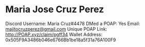 # Maria Jose Cruz Perez

Discord Username: Maria Cruz#4478
DMed a POAP: Yes
Email: majitocruzperez@gmail.com
Unique POAP Link: http://POAP.xyz/claim/pgff34
Wallet Address: 0x505F9A3486b046e6766Bb1be18a5f31a76A100F9
